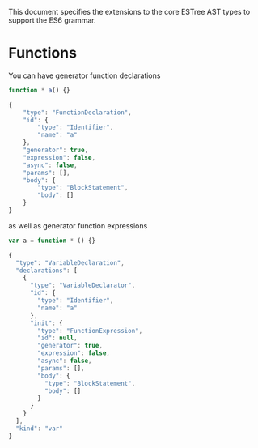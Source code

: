 This document specifies the extensions to the core ESTree AST types to support the ES6 grammar.

# Functions

You can have generator function declarations

```js
function * a() {}
```

```js
{
    "type": "FunctionDeclaration",
    "id": {
        "type": "Identifier",
        "name": "a"
    },
    "generator": true,
    "expression": false,
    "async": false,
    "params": [],
    "body": {
        "type": "BlockStatement",
        "body": []
    }
}
```

as well as generator function expressions

```js
var a = function * () {}
```

```js
{
  "type": "VariableDeclaration",
  "declarations": [
    {
      "type": "VariableDeclarator",
      "id": {
        "type": "Identifier",
        "name": "a"
      },
      "init": {
        "type": "FunctionExpression",
        "id": null,
        "generator": true,
        "expression": false,
        "async": false,
        "params": [],
        "body": {
          "type": "BlockStatement",
          "body": []
        }
      }
    }
  ],
  "kind": "var"
}
```
